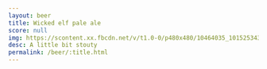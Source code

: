 ```yaml
---
layout: beer
title: Wicked elf pale ale
score: null
img: https://scontent.xx.fbcdn.net/v/t1.0-0/p480x480/10464035_10152534310338745_1731994487341714039_n.jpg?oh=769bdf86e1139bb7f35d9c54a7a1e70b&oe=590FDA72
desc: A little bit stouty
permalink: /beer/:title.html
---
```

